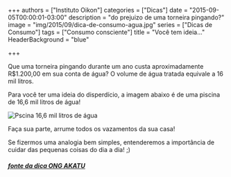 +++
authors = ["Instituto Oikon"]
categories = ["Dicas"]
date = "2015-09-05T00:00:01-03:00"
description = "do prejuizo de uma torneira pingando?"
image = "img/2015/09/dica-de-consumo-agua.jpg"
series = ["Dicas de Consumo"]
tags = ["Consumo consciente"]
title = "Você tem ideia..."
  HeaderBackground = "blue"

+++

Que uma torneira pingando durante um ano custa aproximadamente R$1.200,00 em sua conta de água? O volume de água tratada equivale a 16 mil litros.

Para você ter uma ideia do disperdício, a imagem abaixo é de uma piscina de 16,6 mil litros de água!


![Pscina 16,6 mil litros de água](https://s3-sa-east-1.amazonaws.com/blog.autoconexao.org.br/img/2015/09/pscina-16600-litros.jpg)

Faça sua parte, arrume todos os vazamentos da sua casa!


Se fizermos uma analogia bem simples, entenderemos a importância de cuidar das pequenas coisas do dia a dia! ;)



##### [fonte da dica ONG AKATU](http://www.akatu.org.br/Dicas)
